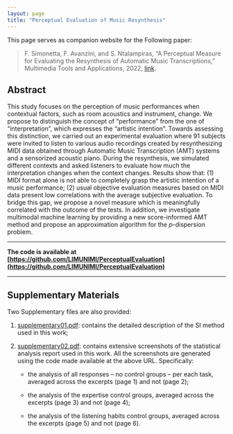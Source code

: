 ```yaml
---
layout: page
title: "Perceptual Evaluation of Music Resynthesis"
---
```


This page serves as companion website for the Following paper:

> F. Simonetta, F. Avanzini, and S. Ntalampiras, “A Perceptual Measure for Evaluating the Resynthesis of Automatic Music Transcriptions,” Multimedia Tools and Applications, 2022, [link](https://arxiv.org/abs/2202.12257).

## Abstract

This study focuses on the perception of music performances when
contextual factors, such as room acoustics and instrument, change. We
propose to distinguish the concept of “performance” from the one of
“interpretation”, which expresses the “artistic intention”. Towards
assessing this distinction, we carried out an experimental evaluation
where 91 subjects were invited to listen to various audio recordings
created by resynthesizing MIDI data obtained through Automatic Music
Transcription (AMT) systems and a sensorized acoustic piano. During the
resynthesis, we simulated different contexts and asked listeners to
evaluate how much the interpretation changes when the context changes.
Results show that: (1) MIDI format alone is not able to completely grasp
the artistic intention of a music performance; (2) usual objective
evaluation measures based on MIDI data present low correlations with the
average subjective evaluation. To bridge this gap, we propose a novel
measure which is meaningfully correlated with the outcome of the tests.
In addition, we investigate multimodal machine learning by providing a
new score-informed AMT method and propose an approximation algorithm for
the *p*-dispersion problem.

---

**The code is available at [https://github.com/LIMUNIMI/PerceptualEvaluation](https://github.com/LIMUNIMI/PerceptualEvaluation)**

---

## Supplementary Materials

Two Supplementary files are also provided:

1.  [supplementary01.pdf](/public/mta/supplementary01.pdf): contains the detailed description of the SI
    method used in this work;

2.  [supplementary02.pdf](/public/mta/supplementary02.pdf): contains extensive screenshots of the
    statistical analysis report used in this work. All the screenshots
    are generated using the code made available at the above URL.
    Specifically:

    -   the analysis of all responses – no control groups – per each
        task, averaged across the excerpts (page 1) and not (page 2);

    -   the analysis of the expertise control groups, averaged across
        the excerpts (page 3) and not (page 4);

    -   the analysis of the listening habits control groups, averaged
        across the excerpts (page 5) and not (page 6).
